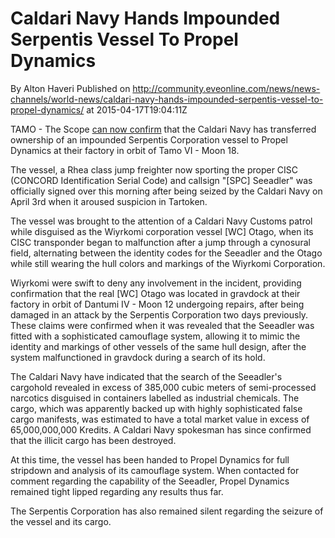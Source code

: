 # Caldari Navy Hands Impounded Serpentis Vessel To Propel Dynamics
By Alton Haveri
Published on http://community.eveonline.com/news/news-channels/world-news/caldari-navy-hands-impounded-serpentis-vessel-to-propel-dynamics/ at 2015-04-17T19:04:11Z

TAMO - The Scope [can now confirm](https://www.youtube.com/watch?v=FqLQZA4qfWE) that the Caldari Navy has transferred ownership of an impounded Serpentis Corporation vessel to Propel Dynamics at their factory in orbit of Tamo VI - Moon 18.

The vessel, a Rhea class jump freighter now sporting the proper CISC (CONCORD Identification Serial Code) and callsign "[SPC] Seeadler" was officially signed over this morning after being seized by the Caldari Navy on April 3rd when it aroused suspicion in Tartoken.

The vessel was brought to the attention of a Caldari Navy Customs patrol while disguised as the Wiyrkomi&nbsp;corporation vessel [WC] Otago, when its CISC transponder began to malfunction after a jump through a cynosural field, alternating between the identity codes for the Seeadler and the Otago while still wearing the hull colors and markings of the Wiyrkomi Corporation.

Wiyrkomi were swift to deny any involvement in the incident, providing confirmation that the real [WC] Otago was located in gravdock at their factory in orbit of&nbsp;Dantumi IV - Moon 12 undergoing repairs, after being damaged in an attack by the Serpentis Corporation two days previously. These claims were confirmed when it was revealed that the Seeadler was fitted with a sophisticated&nbsp;camouflage system, allowing it to mimic the identity and markings of other vessels of the same hull design, after the system malfunctioned in gravdock during a search of its hold.

The Caldari Navy have indicated that the search of the Seeadler's cargohold revealed in excess of 385,000 cubic meters of semi-processed narcotics disguised in containers labelled as industrial chemicals. The cargo, which was apparently backed up with highly sophisticated false cargo manifests, was estimated to have a total market value in excess of 65,000,000,000 Kredits. A Caldari Navy spokesman has since confirmed that the illicit cargo has been destroyed.

At this time, the vessel has been handed to Propel Dynamics for full stripdown and analysis of its camouflage system. When contacted for comment regarding the capability of the Seeadler, Propel Dynamics remained tight lipped regarding any results thus far.

The Serpentis Corporation has also remained silent regarding the seizure of the vessel and its cargo.

